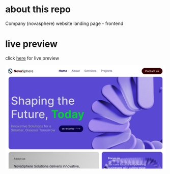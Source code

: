 # about this repo

Company (novasphere) website landing page - frontend

# live preview

click [here](https://novasphere-page.vercel.app/) for live preview

![preview](./imgs/preview.png)